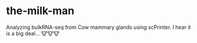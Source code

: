 # the-milk-man
Analyzing bulkRNA-seq from Cow mammary glands using scPrinter. I hear it is a big deal... 🐮🐮🐮
